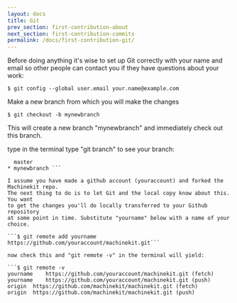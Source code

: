 ```yaml
---
layout: docs
title: Git
prev_section: first-contribution-about
next_section: first-contribution-commits
permalink: /docs/first-contribution-git/
---
```


Before doing anything it's wise to set up Git correctly with your name and
email so other people can contact you if they have questions about your work:

```$ git config --global user.name "Your Name"
$ git config --global user.email your.name@example.com
```

Make a new branch from which you will make the changes

```$ git checkout -b mynewbranch```

This will create a new branch "mynewbranch" and immediately check out this branch.

type in the terminal type "git branch" to see your branch:

```$ git branch
  master
* mynewbranch ```

I assume you have made a github account (youraccount) and forked the Machinekit repo.
The next thing to do is to let Git and the local copy know about this. You want 
to get the changes you'll do locally transferred to your Github repository
at some point in time. Substitute "yourname" below with a name of your choice.

```$ git remote add yourname https://github.com/youraccount/machinekit.git```

now check this and "git remote -v" in the terminal will yield:

```$ git remote -v
yourname	https://github.com/youraccount/machinekit.git (fetch)
yourname	https://github.com/youraccount/machinekit.git (push)
origin	https://github.com/machinekit/machinekit.git (fetch)
origin	https://github.com/machinekit/machinekit.git (push)
```



